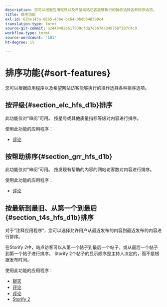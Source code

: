 ```yaml
---
description: 您可以根据应用程序以及希望网站访客能够执行的操作选择各种排序选项。
title: 排序功能
exl-id: 62be145a-8885-436e-bc64-0bdb648390c4
translation-type: tm+mt
source-git-commit: a2449482e617939cfda7e367da34875bf187c4c9
workflow-type: tm+mt
source-wordcount: '181'
ht-degree: 1%

---
```


# 排序功能{#sort-features}

您可以根据应用程序以及希望网站访客能够执行的操作选择各种排序选项。

## 按评级{#section_elc_hfs_d1b}排序

此功能仅对“审阅”可用。 按星号或其他质量指标等级对内容进行排序。

使用此功能的应用程序：

* [评论](/help/using/c-about-apps/c-reviews-app/c-reviews-app.md#c_reviews_app)

## 按帮助排序{#section_grr_hfs_d1b}

此功能仅对“审阅”可用。 按发现有帮助的内容的网站访客数对内容进行排序。

使用此功能的应用程序：

* [评论](/help/using/c-about-apps/c-reviews-app/c-reviews-app.md#c_reviews_app)

## 按最新到最旧、从第一个到最后{#section_t4s_hfs_d1b}排序

对于“注释应用程序”，您可以选择允许用户从最近发布的内容到最近发布的内容进行排序。

在Storify 2中，站点访客可以从第一个帖子到最后一个帖子，或从最后一个帖子到第一个帖子进行排序。 Storify 2个帖子的显示顺序是主持人决定的，而不是根据发布时间。

使用此功能的应用程序：

* [聊天](/help/using/c-about-apps/c-chat-app/c-chat-app.md#c_chat_app)
* [评论](/help/using/c-about-apps/c-comments/c-comments.md)
* [评论](/help/using/c-about-apps/c-reviews-app/c-reviews-app.md#c_reviews_app)
* [Storify 2](/help/using/c-about-apps/c-storify2/c-storify2.md#c_storify2)
